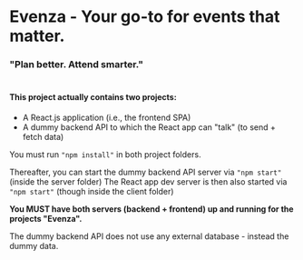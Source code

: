 # Evenza - Your go-to for events that matter.
### "Plan better. Attend smarter."
#
#### This project actually contains two projects:
- A React.js application (i.e., the frontend SPA)
- A dummy backend API to which the React app can "talk" (to send + fetch data)

You must run `"npm install"` in both project folders.

Thereafter, you can start the dummy backend API server via `"npm start"` (inside the server folder)
The React app dev server is then also started via `"npm start"` (though inside the client folder)

**You MUST have both servers (backend + frontend) up and running for the projects "Evenza".**

The dummy backend API does not use any external database - instead the dummy data.
